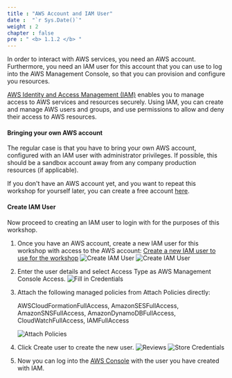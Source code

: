 ```yaml
---
title : "AWS Account and IAM User"
date :  "`r Sys.Date()`" 
weight : 2 
chapter : false
pre : " <b> 1.1.2 </b> "
---
```


In order to interact with AWS services, you need an AWS account. Furthermore, you need an IAM user for this account that you can use to log into the AWS Management Console, so that you can provision and configure you resources.

[AWS Identity and Access Management (IAM)](https://aws.amazon.com/iam/) enables you to manage access to AWS services and resources securely. Using IAM, you can create and manage AWS users and groups, and use permissions to allow and deny their access to AWS resources.

#### Bringing your own AWS account

The regular case is that you have to bring your own AWS account, configured with an IAM user with administrator privileges. If possible, this should be a sandbox account away from any company production resources (if applicable).

If you don't have an AWS account yet, and you want to repeat this workshop for yourself later, you can create a free account [here](https://portal.aws.amazon.com/billing/signup).

#### Create IAM User

Now proceed to creating an IAM user to login with for the purposes of this workshop.

1. Once you have an AWS account, create a new IAM user for this workshop with access to the AWS account: [Create a new IAM user to use for the workshop](https://console.aws.amazon.com/iam/home?#/users$new)
    ![Create IAM User](/hugo-ses/images/1/2/navigate.png?featherlight=false&width=70pc)
    ![Create IAM User](/hugo-ses/images/1/2/create.png?featherlight=false&width=70pc)

2. Enter the user details and select Access Type as AWS Management Console Access.
    ![Fill in Credentials](/hugo-ses/images/1/2/account-info.png?featherlight=false&width=70pc)
3. Attach the following managed policies from Attach Policies directly:

    AWSCloudFormationFullAccess, AmazonSESFullAccess, AmazonSNSFullAccess, AmazonDynamoDBFullAccess, CloudWatchFullAccess, IAMFullAccess

    ![Attach Policies](/hugo-ses/images/1/2/attack-policies.png?featherlight=false&width=70pc)

4. Click Create user to create the new user.
    ![Reviews](/hugo-ses/images/1/2/reviews.png?featherlight=false&width=70pc)
    ![Store Credentials](/hugo-ses/images/1/2/store-access.png?featherlight=false&width=70pc)

5. Now you can log into the [AWS Console](https://aws.amazon.com/console/) with the user you have created with IAM.